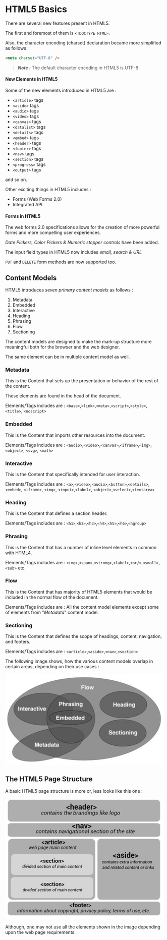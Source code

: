 # HTML5 Basics

There are several new features present in HTML5.

The first and foremost of them is `<!DOCTYPE HTML>`.

Also, the character encoding (charset) declaration became more simplified as follows :

```html
<meta charset="UTF-8" />
```

> **_Note :_** The default character encoding in HTML5 is UTF-8

#### New Elements in HTML5

Some of the new elements introduced in HTML5 are :

- `<article>` tags
- `<aside>` tags
- `<audio>` tags
- `<video>` tags
- `<canvas>` tags
- `<datalist>` tags
- `<details>` tags
- `<embed>` tags
- `<header>` tags
- `<footer>` tags
- `<nav>` tags
- `<section>` tags
- `<progress>` tags
- `<output>` tags

and so on.

Other exciting things in HTML5 includes :

- Forms (Web Forms 2.0)
- Integrated API

#### Forms in HTML5

The web forms 2.0 specifications allows for the creation of more powerful forms and more compelling user experiences.

_Date Pickers, Color Pickers & Numeric stepper controls_ have been added.

The input field types in HTML5 now includes _email, search & URL_

`PUT` and `DELETE` form methods are now supported too.

## Content Models

HTML5 introduces _seven primary content models_ as follows :

1. Metadata
2. Embedded
3. Interactive
4. Heading
5. Phrasing
6. Flow
7. Sectioning

The content models are designed to make the mark-up structure more meaningful both for the browser and the web designer.

The same element can be in multiple content model as well.

### Metadata

This is the Content that sets up the presentation or behavior of the rest of the content.

These elements are found in the head of the document.

Elements/Tags includes are :
`<base>`,`<link>`,`<meta>`,`<script>`,`<style>`, `<title>`, `<noscript>`

### Embedded

This is the Content that imports other resources into the document.

Elements/Tags includes are :
`<audio>`,`<video>`,`<canvas>`,`<iframe>`,`<img>`, `<object>`, `<svg>`, `<math>`

### Interactive

This is the Content that specifically intended for user interaction.

Elements/Tags includes are :
`<a>`,`<video>`,`<audio>`,`<button>`,`<details>`, `<embed>`, `<iframe>`, `<img>`,
`<input>`,`<label>`, `<object>`,`<select>`,`<textarea>`

### Heading

This is the Content that defines a section header.

Elements/Tags includes are :
`<h1>`,`<h2>`,`<h3>`,`<h4>`,`<h5>`,`<h6>`,`<hgroup>`

### Phrasing

This is the Content that has a number of inline level elements in common with HTML4.

Elements/Tags includes are :
`<img>`,`<span>`,`<strong>`,`<label>`,`<br/>`,`<small>`,`<sub>` etc.

### Flow

This is the Content that has majority of HTML5 elements that would be included in the normal flow of the document.

Elements/Tags includes are :
All the content model elements except some of elements from "_Metadata_" content model.

### Sectioning

This is the Content that defines the scope of headings, content, navigation, and footers.

Elements/Tags includes are :
`<article>`,`<aside>`,`<nav>`,`<section>`

The following image shows, how the various content models overlap in certain areas, depending on their use cases :

<img src= "..\Images\Content_Model.jpg" width="500" >

## The HTML5 Page Structure

A basic HTML5 page structure is more or, less looks like this one :

<img src= "..\Images\HTML5_Page_Structure.jpg" width="500" >

Although, one may not use all the elements shown in the image depending upon the web page requirements.
